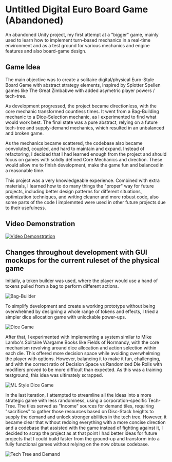 # Untitled Digital Euro Board Game (Abandoned)

An abandoned Unity project, my first attempt at a "bigger" game, mainly used to learn how to implement turn-based mechanics in a real-time environment and as a test ground for various mechanics and engine features and also board-game design.

## Game Idea
The main objective was to create a solitaire digital/physical Euro-Style Board Game with abstract strategy elements, inspired by Splotter Spellen games like The Great Zimbabwe with added asymetric player powers / tech-tree.

As development progressed, the project became directionless, with the core mechanic transformed countless times. It went from a Bag-Building mechanic to a Dice-Selection mechanic, as I experimented to find what would work best. The final state was a pure abstract, relying on a future tech-tree and supply-demand mechanics, which resulted in an unbalanced and broken game.

As the mechanics became scattered, the codebase also became convoluted, coupled, and hard to maintain and expand. Instead of refactoring, I decided that I had learned enough from the project and should focus on games with solidly defined Core Mechanics and direction. These would allow me to finish development, make the game fun and balanced in a reasonable time.

This project was a very knowledgeable experience. Combined with extra materials, I learned how to do many things the "proper" way for future projects, including better design patterns for different situations, optimization techniques, and writing cleaner and more robust code, also some parts of the code I implemnted were used in other future projects due to their usefulness.

## Video Demonstration

[![Video Demonstration](https://img.youtube.com/vi/w2-aWql5Czs/0.jpg)](https://www.youtube.com/watch?v=w2-aWql5Czs)

## Changes throughout development with GUI mockups for the current ruleset of the physical game

Initially, a token builder was used, where the player would use a hand of tokens pulled from a bag to perform different actions.

![Bag-Builder](ReadmeImages/EDBG_BagBuilder.png)

To simplify development and create a working prototype without being overwhelmed by designing a whole range of tokens and effects, I tried a simpler dice allocation game with unlockable power-ups.

![Dice Game](ReadmeImages/EDBG_Dice1.png)

After that, I experimented with implementing a system similar to Mike Lambo's Solitaire Wargame Books like Fields of Normandy, with the core mechanism revolving around dice allocation and action selection within each die. This offered more decision space while avoiding overwhelming the player with options. However, balancing it to make it fun, challenging, and with the correct ratio of Decision Space vs Randomized Die Rolls with modifiers proved to be more difficult than expected. As this was a training testground, this idea was ultimately scrapped.

![ML Style Dice Game](ReadmeImages/EDBG_Dice2.png)

In the last iteration, I attempted to streamline all the ideas into a more strategic game with less randomness, using a corporation-specific Tech-Tree. The tiles served as "Income" sources for demand tiles, requiring "sacrifices" to gather those resources based on Disc-Stack heights to supply the demand and unlock stronger abilities in the tech tree. However, it became clear that without redoing everything with a more concise direction and a codebase that assisted with the game instead of fighting against it, I decided to scrap the project as at that point I had better ideas for future projects that I could build faster from the ground-up and transform into a fully functional games without relying on the now obtuse codebase.

![Tech Tree and Demand](ReadmeImages/EDBG_TechTreeMockup.png)
